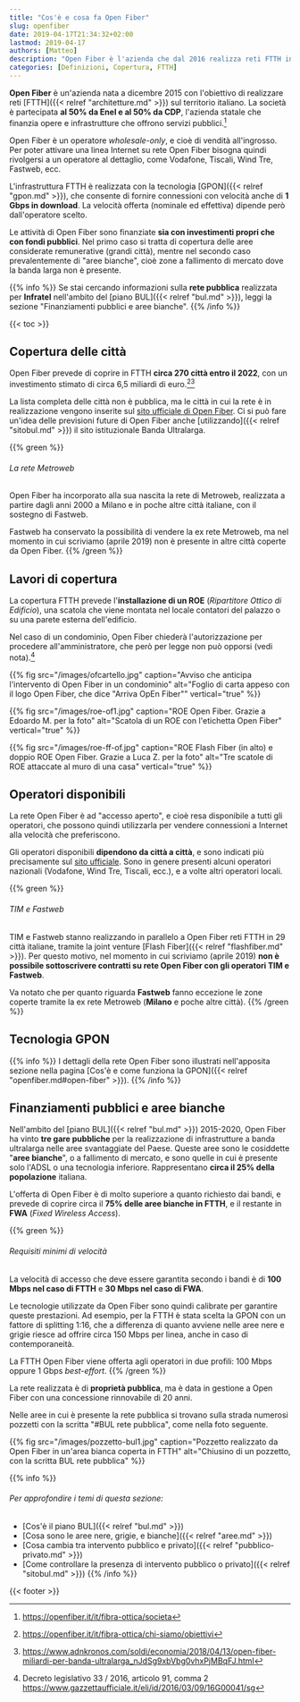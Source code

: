 ```yaml
---
title: "Cos'è e cosa fa Open Fiber"
slug: openfiber
date: 2019-04-17T21:34:32+02:00
lastmod: 2019-04-17
authors: [Matteo]
description: "Open Fiber è l'azienda che dal 2016 realizza reti FTTH in Italia. Tutte le informazioni su dove e come opera, gli operatori disponibili e le caratteristiche della rete."
categories: [Definizioni, Copertura, FTTH]
---
```


**Open Fiber** è un'azienda nata a dicembre 2015 con l'obiettivo di realizzare reti [FTTH]({{< relref "architetture.md" >}}) sul territorio italiano. La società è partecipata **al 50% da Enel e al 50% da CDP**, l'azienda statale che finanzia opere e infrastrutture che offrono servizi pubblici.[^of1]

Open Fiber è un operatore *wholesale-only*, e cioè di vendità all'ingrosso. Per poter attivare una linea Internet su rete Open Fiber bisogna quindi rivolgersi a un operatore al dettaglio, come Vodafone, Tiscali, Wind Tre, Fastweb, ecc.

L'infrastruttura FTTH è realizzata con la tecnologia [GPON]({{< relref "gpon.md" >}}), che consente di fornire connessioni con velocità anche di **1 Gbps in download**. La velocità offerta (nominale ed effettiva) dipende però dall'operatore scelto.

Le attività di Open Fiber sono finanziate **sia con investimenti propri che con fondi pubblici**. Nel primo caso si tratta di copertura delle aree considerate remunerative (grandi città), mentre nel secondo caso prevalentemente di "aree bianche", cioè zone a fallimento di mercato dove la banda larga non è presente.

{{% info %}}
Se stai cercando informazioni sulla **rete pubblica** realizzata per **Infratel** nell'ambito del [piano BUL]({{< relref "bul.md" >}}), leggi la sezione "Finanziamenti pubblici e aree bianche".
{{% /info %}}

{{< toc >}}

## Copertura delle città

Open Fiber prevede di coprire in FTTH **circa 270 città entro il 2022**, con un investimento stimato di circa 6,5 miliardi di euro.[^of2][^adnk]

La lista completa delle città non è pubblica, ma le città in cui la rete è in realizzazione vengono inserite sul [sito ufficiale di Open Fiber](https://openfiber.it/it). Ci si può fare un'idea delle previsioni future di Open Fiber anche [utilizzando]({{< relref "sitobul.md" >}}) il sito istituzionale Banda Ultralarga.

{{% green %}}
###### La rete Metroweb

Open Fiber ha incorporato alla sua nascita la rete di Metroweb, realizzata a partire dagli anni 2000 a Milano e in poche altre città italiane, con il sostegno di Fastweb.

Fastweb ha conservato la possibilità di vendere la ex rete Metroweb, ma nel momento in cui scriviamo (aprile 2019) non è presente in altre città coperte da Open Fiber.
{{% /green %}}

## Lavori di copertura

La copertura FTTH prevede l'**installazione di un ROE** (*Ripartitore Ottico di Edificio*), una scatola che viene montata nel locale contatori del palazzo o su una parete esterna dell'edificio.

Nel caso di un condominio, Open Fiber chiederà l'autorizzazione per procedere all'amministratore, che però per legge non può opporsi (vedi nota).[^lex]

{{% fig src="/images/ofcartello.jpg" caption="Avviso che anticipa l'intervento di Open Fiber in un condominio" alt="Foglio di carta appeso con il logo Open Fiber, che dice \"Arriva OpEn Fiber\"" vertical="true" %}}

{{% fig src="/images/roe-of1.jpg" caption="ROE Open Fiber. Grazie a Edoardo M. per la foto" alt="Scatola di un ROE con l'etichetta Open Fiber" vertical="true" %}}

{{% fig src="/images/roe-ff-of.jpg" caption="ROE Flash Fiber (in alto) e doppio ROE Open Fiber. Grazie a Luca Z. per la foto" alt="Tre scatole di ROE attaccate al muro di una casa" vertical="true" %}}

## Operatori disponibili

La rete Open Fiber è ad "accesso aperto", e cioè resa disponibile a tutti gli operatori, che possono quindi utilizzarla per vendere connessioni a Internet alla velocità che preferiscono.

Gli operatori disponibili **dipendono da città a città**, e sono indicati più precisamente sul [sito ufficiale](https://openfiber.it/it). Sono in genere presenti alcuni operatori nazionali (Vodafone, Wind Tre, Tiscali, ecc.), e a volte altri operatori locali.

{{% green %}}
###### TIM e Fastweb

TIM e Fastweb stanno realizzando in parallelo a Open Fiber reti FTTH in 29 città italiane, tramite la joint venture [Flash Fiber]({{< relref "flashfiber.md" >}}). Per questo motivo, nel momento in cui scriviamo (aprile 2019) **non è possibile sottoscrivere contratti su rete Open Fiber con gli operatori TIM e Fastweb**.

Va notato che per quanto riguarda **Fastweb** fanno eccezione le zone coperte tramite la ex rete Metroweb (**Milano** e poche altre città).
{{% /green %}}

## Tecnologia GPON

{{% info %}}
I dettagli della rete Open Fiber sono illustrati nell'apposita sezione nella pagina [Cos'è e come funziona la GPON]({{< relref "openfiber.md#open-fiber" >}}).
{{% /info %}}

## Finanziamenti pubblici e aree bianche

Nell'ambito del [piano BUL]({{< relref "bul.md" >}}) 2015-2020, Open Fiber ha vinto **tre gare pubbliche** per la realizzazione di infrastrutture a banda ultralarga nelle aree svantaggiate del Paese. Queste aree sono le cosiddette "**aree bianche**", o a fallimento di mercato, e sono quelle in cui è presente solo l'ADSL o una tecnologia inferiore. Rappresentano **circa il 25% della popolazione** italiana.

L'offerta di Open Fiber è di molto superiore a quanto richiesto dai bandi, e prevede di coprire circa il **75% delle aree bianche in FTTH**, e il restante in **FWA** (*Fixed Wireless Access*).

{{% green %}}
###### Requisiti minimi di velocità
La velocità di accesso che deve essere garantita secondo i bandi è di **100 Mbps nel caso di FTTH** e **30 Mbps nel caso di FWA**.

Le tecnologie utilizzate da Open Fiber sono quindi calibrate per garantire queste prestazioni. Ad esempio, per la FTTH è stata scelta la GPON con un fattore di splitting 1:16, che a differenza di quanto avviene nelle aree nere e grigie riesce ad offrire circa 150 Mbps per linea, anche in caso di contemporaneità.

La FTTH Open Fiber viene offerta agli operatori in due profili: 100 Mbps oppure 1 Gbps *best-effort*.
{{% /green %}}

La rete realizzata è di **proprietà pubblica**, ma è data in gestione a Open Fiber con una concessione rinnovabile di 20 anni.

Nelle aree in cui è presente la rete pubblica si trovano sulla strada numerosi pozzetti con la scritta "#BUL rete pubblica", come nella foto seguente.

{{% fig src="/images/pozzetto-bul1.jpg" caption="Pozzetto realizzato da Open Fiber in un'area bianca coperta in FTTH" alt="Chiusino di un pozzetto, con la scritta BUL rete pubblica" %}}

{{% info %}}
###### Per approfondire i temi di questa sezione:
- [Cos'è il piano BUL]({{< relref "bul.md" >}})
- [Cosa sono le aree nere, grigie, e bianche]({{< relref "aree.md" >}})
- [Cosa cambia tra intervento pubblico e privato]({{< relref "pubblico-privato.md" >}})
- [Come controllare la presenza di intervento pubblico o privato]({{< relref "sitobul.md" >}})
{{% /info %}}

{{< footer >}}

[^of1]: https://openfiber.it/it/fibra-ottica/societa
[^of2]: https://openfiber.it/it/fibra-ottica/chi-siamo/obiettivi
[^adnk]: https://www.adnkronos.com/soldi/economia/2018/04/13/open-fiber-miliardi-per-banda-ultralarga_nJdSg9xbVbg0vhxPjMBqFJ.html
[^lex]: Decreto legislativo 33 / 2016, articolo 91, comma 2 https://www.gazzettaufficiale.it/eli/id/2016/03/09/16G00041/sg
